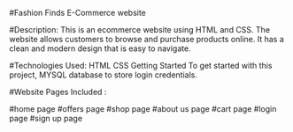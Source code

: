 #Fashion Finds E-Commerce website

#Description: This is an ecommerce website using HTML and CSS. The website allows customers to browse and purchase products online. It has a clean and modern design that is easy to navigate.

#Technologies Used: HTML CSS Getting Started To get started with this project, MYSQL database to store login credentials.

#Website Pages Included :

#home page
#offers page
#shop page
#about us page
#cart page
#login page
#sign up page
